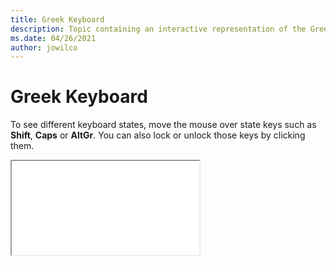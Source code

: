 ```yaml
--- 
title: Greek Keyboard 
description: Topic containing an interactive representation of the Greek Keyboard 
ms.date: 04/26/2021 
author: jowilco 
--- 
```

 
# Greek Keyboard 
 
To see different keyboard states, move the mouse over state keys such as **Shift**, **Caps** or **AltGr**. You can also lock or unlock those keys by clicking them. 
 
<iframe src="kbdhe.html"></iframe> 
